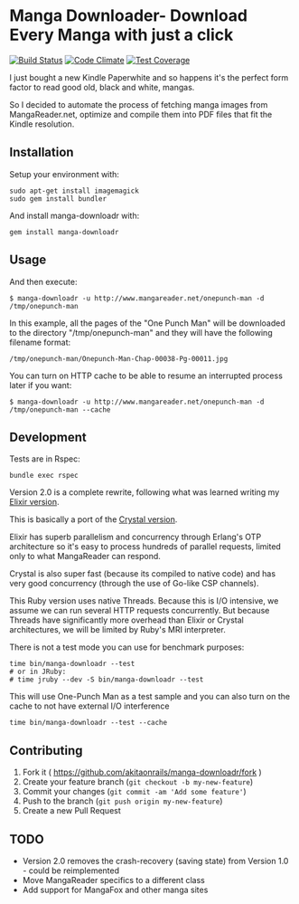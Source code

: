 # Manga Downloader- Download Every Manga with just a click

[![Build Status](https://travis-ci.org/akitaonrails/manga-downloadr.svg)](https://travis-ci.org/akitaonrails/manga-downloadr)
[![Code Climate](https://codeclimate.com/repos/54ac0c066956802e06000ffb/badges/441f1f6af106cc32b2b5/gpa.svg)](https://codeclimate.com/repos/54ac0c066956802e06000ffb/feed)
[![Test Coverage](https://codeclimate.com/repos/54ac0c066956802e06000ffb/badges/441f1f6af106cc32b2b5/coverage.svg)](https://codeclimate.com/repos/54ac0c066956802e06000ffb/feed)

I just bought a new Kindle Paperwhite and so happens it's the perfect form factor to read good old, black and white, mangas.

So I decided to automate the process of fetching manga images from MangaReader.net, optimize and compile them into PDF files that fit the Kindle resolution.

## Installation

Setup your environment with:

    sudo apt-get install imagemagick
    sudo gem install bundler

And install manga-downloadr with:

    gem install manga-downloadr

## Usage

And then execute:

    $ manga-downloadr -u http://www.mangareader.net/onepunch-man -d /tmp/onepunch-man

In this example, all the pages of the "One Punch Man" will be downloaded to the directory "/tmp/onepunch-man" and they will have the following filename format:

    /tmp/onepunch-man/Onepunch-Man-Chap-00038-Pg-00011.jpg

You can turn on HTTP cache to be able to resume an interrupted process later if you want:

    $ manga-downloadr -u http://www.mangareader.net/onepunch-man -d /tmp/onepunch-man --cache

## Development

Tests are in Rspec:

    bundle exec rspec

Version 2.0 is a complete rewrite, following what was learned writing my [Elixir version](https://github.com/akitaonrails/ex_manga_downloadr).

This is basically a port of the [Crystal version](https://github.com/akitaonrails/cr_manga_downloadr).

Elixir has superb parallelism and concurrency through Erlang's OTP architecture so it's easy to process hundreds of parallel requests, limited only to what MangaReader can respond.

Crystal is also super fast (because its compiled to native code) and has very good concurrency (through the use of Go-like CSP channels).

This Ruby version uses native Threads. Because this is I/O intensive, we assume we can run several HTTP requests concurrently. But because Threads have significantly more overhead than Elixir or Crystal architectures, we will be limited by Ruby's MRI interpreter.

There is not a test mode you can use for benchmark purposes:

    time bin/manga-downloadr --test
    # or in JRuby:
    # time jruby --dev -S bin/manga-downloadr --test

This will use One-Punch Man as a test sample and you can also turn on the cache to not have external I/O interference

    time bin/manga-downloadr --test --cache

## Contributing

1. Fork it ( https://github.com/akitaonrails/manga-downloadr/fork )
2. Create your feature branch (`git checkout -b my-new-feature`)
3. Commit your changes (`git commit -am 'Add some feature'`)
4. Push to the branch (`git push origin my-new-feature`)
5. Create a new Pull Request

## TODO

* Version 2.0 removes the crash-recovery (saving state) from Version 1.0 - could be reimplemented
* Move MangaReader specifics to a different class
* Add support for MangaFox and other manga sites
